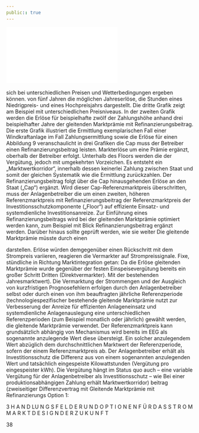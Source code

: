 ```yaml
---
public:: true
---
```

![./pages/page40.pdf](../assets/./pages/page40.pdf)




sich bei unterschiedlichen Preisen und Wetterbedingungen ergeben können.
von fünf Jahren die möglichen Jahreserlöse, die
Stunden eines Niedrigpreis- und eines Hochpreisjahrs dargestellt. Die dritte Grafik zeigt am Beispiel
mit unterschiedlichen Preisniveaus. In der zweiten Grafik werden die Erlöse für beispielhafte zwölf
der Zahlungshöhe anhand drei beispielhafter Jahre
der gleitenden Marktprämie mit Refinanzierungsbeitrag. Die erste Grafik illustriert die Ermittlung
exemplarischen Fall einer Windkraftanlage im Fall
Zahlungsermittlung sowie die Erlöse für einen
Abbildung 9 veranschaulicht in drei Grafiken die
Cap muss der Betreiber einen Refinanzierungsbeitrag leisten.
Markterlöse um eine Prämie ergänzt, oberhalb der
Betreiber erfolgt. Unterhalb des Floors werden die
der Vergütung, jedoch mit umgekehrten Vorzeichen. Es entsteht ein „Marktwertkorridor“, innerhalb dessen keinerlei Zahlung zwischen Staat und
somit der gleichen Systematik wie die Ermittlung
zurückzahlen. Der Refinanzierungsbeitrag folgt
über die Cap hinausgehenden Erlöse an den Staat
(„Cap“) ergänzt. Wird dieser Cap-Referenzmarktpreis überschritten, muss der Anlagenbetreiber die
um einen zweiten, höheren Referenzmarktpreis
mit Refinanzierungsbeitrag der Referenzmarktpreis der Investitionsschutzkomponente („Floor“)
auf effiziente Einsatz- und systemdienliche Investitionsanreize. Zur Einführung eines Refinanzierungsbeitrags wird bei der gleitenden Marktprämie
optimiert werden kann, zum Beispiel mit Blick
Refinanzierungsbeitrag ergänzt werden. Darüber hinaus sollte geprüft werden, wie sie weiter
Die gleitende Marktprämie müsste durch einen

darstellen.
Erlöse würden demgegenüber einen Rückschritt
mit dem Strompreis variieren, reagieren die Vermarkter auf Strompreissignale. Fixe, stündliche
in Richtung Marktintegration getan: Da die Erlöse
gleitenden Marktprämie wurde gegenüber der festen Einspeisevergütung bereits ein großer Schritt
Dritten (Direktvermarkter). Mit der bestehenden
Jahresmarktwert). Die Vermarktung der Strommengen und der Ausgleich von kurzfristigen Prognosefehlern erfolgen durch den Anlagenbetreiber selbst oder durch einen von ihm beauftragten
jährliche Referenzperiode (technologiespezifischer
bestehende gleitende Marktprämie nutzt zur Verbesserung der Anreize für effizienten Anlageneinsatz und systemdienliche Anlagenauslegung eine
unterschiedlichen Referenzperioden (zum Beispiel monatlich oder jährlich) gewählt werden, die
gleitende Marktprämie verwendet. Der Referenzmarktpreis kann grundsätzlich abhängig von
Mechanismus wird bereits im EEG als sogenannte
anzulegende Wert diese übersteigt. Ein solcher
anzulegendem Wert abzüglich dem durchschnittlichen Marktwert der Referenzperiode, sofern der
einem Referenzmarktpreis ab. Der Anlagenbetreiber erhält als Investitionsschutz die Differenz aus
von einem sogenannten anzulegenden Wert und
tatsächlich eingespeiste Kilowattstunden (Vergütung pro eingespeister kWh). Die Vergütung hängt
im Status quo auch – eine variable Vergütung für
der Anlagenbetreiber als Investitionsschutz – wie
Bei einer produktionsabhängigen Zahlung erhält
Marktwertkorridor)
beitrag (zweiseitiger Differenzvertrag mit
Gleitende Marktprämie mit Refinanzierungs­
Option 1:

3 H A N D LU N G S F E L D E R U N D O P T I O N E N F Ü R D A S S T R O M M A R K T D E S I G N D E R Z U K U N F T

38
